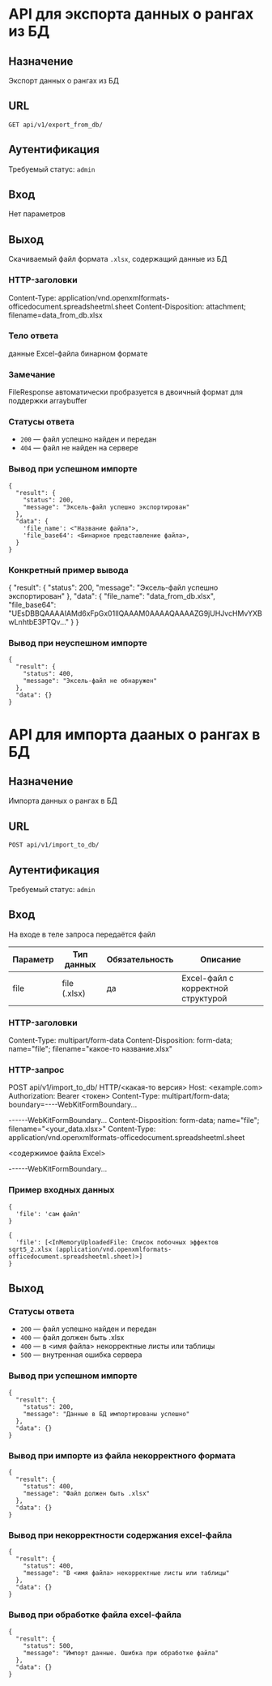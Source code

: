 # API для экспорта данных о рангах из БД
## Назначение
Экспорт данных о рангах из БД

## URL
```GET api/v1/export_from_db/```<br/>

## Аутентификация
Требуемый статус: `admin`

## Вход
Нет параметров

## Выход
Скачиваемый файл формата `.xlsx`, содержащий данные из БД

### HTTP-заголовки
Content-Type: application/vnd.openxmlformats-officedocument.spreadsheetml.sheet
Content-Disposition: attachment; filename=data_from_db.xlsx

### Тело ответа
данные Excel-файла бинарном формате

### Замечание 
FileResponse автоматически пробразуется в двоичный формат для поддержки arraybuffer

### Статусы ответа  
- `200` — файл успешно найден и передан
- `404` — файл не найден на сервере  
### Вывод при успешном импорте
```
{
  "result": {
    "status": 200,
    "message": "Эксель-файл успешно экспортирован"
  },
  "data": {
    'file_name': <"Название файла">,
    'file_base64': <Бинарное представление файла>,
  }
}
```
### Конкретный пример вывода
{
  "result": {
      "status": 200,
      "message": "Эксель-файл успешно экспортирован"
  },
  "data": {
      "file_name": "data_from_db.xlsx",
      "file_base64": "UEsDBBQAAAAIAMd6xFpGx01IlQAAAM0AAAAQAAAAZG9jUHJvcHMvYXBwLnhtbE3PTQv..."
  }
}
### Вывод при неуспешном импорте
```
{
  "result": {
    "status": 400,
    "message": "Эксель-файл не обнаружен"
  },
  "data": {}
}
```


# API для импорта дааных о рангах в БД
## Назначение
Импорта данных о рангах в БД

## URL
```POST api/v1/import_to_db/```<br/>

## Аутентификация
Требуемый статус: `admin`

## Вход
На входе в теле запроса передаётся файл

| **Параметр** | **Тип данных** | **Обязательность** | **Описание** |
|--------------|----------------|---------------------|---------------|
| file         | file (.xlsx)   | да                  | Excel-файл с корректной структурой |

### HTTP-заголовки
Content-Type: multipart/form-data
Content-Disposition: form-data; name="file"; filename="какое-то название.xlsx"

### HTTP-запрос
POST api/v1/import_to_db/ HTTP/<какая-то версия>
Host: <example.com>
Authorization: Bearer <токен>
Content-Type: multipart/form-data; boundary=----WebKitFormBoundary...

------WebKitFormBoundary...
Content-Disposition: form-data; name="file"; filename="<your_data.xlsx>"
Content-Type: application/vnd.openxmlformats-officedocument.spreadsheetml.sheet

<содержимое файла Excel>

------WebKitFormBoundary...

### Пример входных данных
```
{
  'file': 'сам файл'
}
```
```
{
  'file': [<InMemoryUploadedFile: Список побочных эффектов sqrt5_2.xlsx (application/vnd.openxmlformats-officedocument.spreadsheetml.sheet)>]
}
```


## Выход
### Статусы ответа  
- `200` — файл успешно найден и передан
- `400` — файл должен быть .xlsx
- `400` — в <имя файла> некорректные листы или таблицы
- `500` — внутренная ошибка сервера

### Вывод при успешном импорте
```
{
  "result": {
    "status": 200,
    "message": "Данные в БД импортированы успешно"
  },
  "data": {}
}
```

### Вывод при импорте из файла некорректного формата
```
{
  "result": {
    "status": 400,
    "message": "Файл должен быть .xlsx"
  },
  "data": {}
}
```

### Вывод при некорректности содержания excel-файла
```
{
  "result": {
    "status": 400,
    "message": "В <имя файла> некорректные листы или таблицы"
  },
  "data": {}
}
```

### Вывод при обработке файла excel-файла
```
{
  "result": {
    "status": 500,
    "message": "Импорт данные. Ошибка при обработке файла"
  },
  "data": {}
}
```
